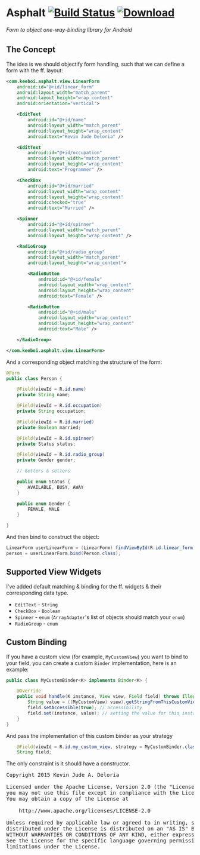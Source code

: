 # Asphalt [![Build Status](https://travis-ci.org/akiwarheit/asphalt.svg)](https://travis-ci.org/akiwarheit/asphalt) [![Download](https://api.bintray.com/packages/akiwarheit/maven/asphalt/images/download.svg) ](https://bintray.com/akiwarheit/maven/asphalt/_latestVersion)
###### Form to object one-way-binding library for Android

## The Concept

The idea is we should objectify form handling, such that we can define a form with the ff. layout:

```xml
<com.keeboi.asphalt.view.LinearForm
    android:id="@+id/linear_form"
    android:layout_width="match_parent"
    android:layout_height="wrap_content"
    android:orientation="vertical">

    <EditText
        android:id="@+id/name"
        android:layout_width="match_parent"
        android:layout_height="wrap_content"
        android:text="Kevin Jude Deloria" />

    <EditText
        android:id="@+id/occupation"
        android:layout_width="match_parent"
        android:layout_height="wrap_content"
        android:text="Programmer" />

    <CheckBox
        android:id="@+id/married"
        android:layout_width="wrap_content"
        android:layout_height="wrap_content"
        android:checked="true"
        android:text="Married" />

    <Spinner
        android:id="@+id/spinner"
        android:layout_width="match_parent"
        android:layout_height="wrap_content" />

    <RadioGroup
        android:id="@+id/radio_group"
        android:layout_width="match_parent"
        android:layout_height="wrap_content">

        <RadioButton
            android:id="@+id/female"
            android:layout_width="wrap_content"
            android:layout_height="wrap_content"
            android:text="Female" />

        <RadioButton
            android:id="@+id/male"
            android:layout_width="wrap_content"
            android:layout_height="wrap_content"
            android:text="Male" />

    </RadioGroup>

</com.keeboi.asphalt.view.LinearForm>
```

And a corresponding object matching the structure of the form:

```java
@Form
public class Person {

    @Field(viewId = R.id.name)
    private String name;

    @Field(viewId = R.id.occupation)
    private String occupation;

    @Field(viewId = R.id.married)
    private Boolean married;

    @Field(viewId = R.id.spinner)
    private Status status;

    @Field(viewId = R.id.radio_group)
    private Gender gender;

    // Getters & setters

    public enum Status {
        AVAILABLE, BUSY, AWAY
    }

    public enum Gender {
        FEMALE, MALE
    }

}
```

And then bind to construct the object:

```java
LinearForm userLinearForm = (LinearForm) findViewById(R.id.linear_form);
person = userLinearForm.bind(Person.class);
```

## Supported View Widgets

I've added default matching & binding for the ff. widgets & their corresponding data type.

* `EditText` - `String`
* `CheckBox` - `Boolean`
* `Spinner` - `enum` (`ArrayAdapter`'s list of objects should match your `enum`)
* `RadioGroup` - `enum`

## Custom Binding

If you have a custom view (for example, `MyCustomView`) you want to bind to your field, you can create a custom `Binder` implementation, here is an example:

```java
public class MyCustomBinder<K> implements Binder<K> {

    @Override
    public void handle(K instance, View view, Field field) throws IllegalAccessException {
        String value = ((MyCustomView) view).getStringFromThisCustomView(); // cast this view object to your custom object
        field.setAccessible(true); // accessibility
        field.set(instance, value); // setting the value for this instance's field
    }
}
```

And pass the implementation of this custom binder as your strategy

```java
    @Field(viewId = R.id.my_custom_view, strategy = MyCustomBinder.class)
    String field;
```

The only constraint is it should have a constructor.

<pre>
Copyright 2015 Kevin Jude A. Deloria

Licensed under the Apache License, Version 2.0 (the "License");
you may not use this file except in compliance with the License.
You may obtain a copy of the License at

    http://www.apache.org/licenses/LICENSE-2.0

Unless required by applicable law or agreed to in writing, software
distributed under the License is distributed on an "AS IS" BASIS,
WITHOUT WARRANTIES OR CONDITIONS OF ANY KIND, either express or implied.
See the License for the specific language governing permissions and
limitations under the License.
</pre>
